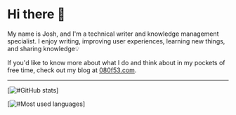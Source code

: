 # Hi there 👋

My name is Josh, and I'm a technical writer and knowledge management specialist. I enjoy writing, improving user experiences, learning new things, and sharing knowledge💡

If you'd like to know more about what I do and think about in my pockets of free time, check out my blog at [080f53.com](https://www.080f53.com/blog/).

-----

[![#GitHub stats](http://github-readme-streak-stats.herokuapp.com?user=josh-wong&theme=dark&background=000000)]

[![#Most used languages](https://github-readme-stats.vercel.app/api/top-langs/?username=josh-wong)]
